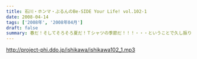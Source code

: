 ```yaml
---
title: 石川・ホンマ・ぶるんのBe-SIDE Your Life! vol.102-1
date: 2008-04-14
tags: ['2008年', '2008年04月']
draft: false
summary: 春だ！そしてそろそろ夏だ！Ｔシャツの季節だ！！！・・・ということで久し振りのビーサイグッズが出現！詳しくはこちらビーサイ公式ＨＰも要チェックや！↓be-side.jpNAMAE
---
```


http://project-phi.ddo.jp/ishikawa/ishikawa102_1.mp3
